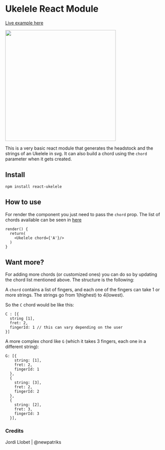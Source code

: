 # Ukelele React Module

[Live example here](https://upbeat-mccarthy-d9d9b5.netlify.app/chords/A)


<img src="http://jllobet.me/wp-content/uploads/2020/05/react-ukelele.gif" width="350px" />

This is a very basic react module that generates the headstock and the strings of an Ukelele in svg. It can also build a chord using the `chord` parameter when it gets created.

## Install

```
npm install react-ukelele
```

## How to use
For render the component you just need to pass the `chord` prop. The list of chords available can be seen in [here](https://github.com/newpatriks/ukelele/blob/master/src/ukelele-chords.js)

```
render() {
  return(
    <Ukelele chord={'A'}/>
  )
}
```

## Want more?
For adding more chords (or customized ones) you can do so by updating the chord list mentioned above. The structure is the following:

A `chord` contains a list of fingers, and each one of the fingers can take 1 or more strings. The strings go from 1(highest) to 4(lowest).

So the `C` chord would be like this: 

```
C : [{
  string [1],
  fret: 2,
  fingerId: 1 // this can vary depending on the user
}]
```

A more complex chord like `G` (which it takes 3 fingers, each one in a different string):

```
G: [{
    string: [1],
    fret: 2,
    fingerId: 1
  },
  {
    string: [3],
    fret: 2,
    fingerId: 2
  },
  {
    string: [2],
    fret: 3,
    fingerId: 3
  }],
```

### Credits

Jordi Llobet | @newpatriks
